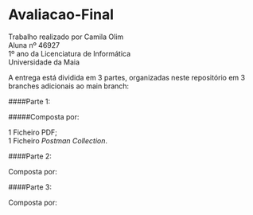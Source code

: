 # Avaliacao-Final

Trabalho realizado por Camila Olim  
Aluna nº 46927   
1º ano da Licenciatura de Informática  
Universidade da Maia

A entrega está dividida em 3 partes, organizadas neste repositório em 3 branches adicionais ao main branch:   

####Parte 1:

#####Composta por:

1 Ficheiro PDF;  
1 Ficheiro _Postman Collection_.  

####Parte 2:

Composta por:

####Parte 3:

Composta por:
